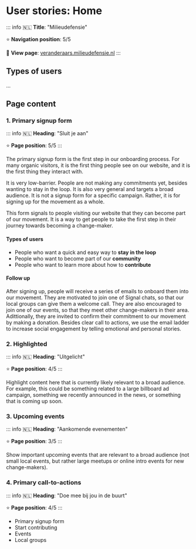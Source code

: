 # User stories: Home

::: info
🇳🇱 **Title**: "Milieudefensie"

⭐️ **Navigation position**: 5/5

🔗 **View page**: [veranderaars.milieudefensie.nl](https://veranderaars.milieudefensie.nl)
:::

## Types of users

...

## Page content

### 1. Primary signup form

::: info
🇳🇱 **Heading**: "Sluit je aan"

⭐️ **Page position**: 5/5
:::

The primary signup form is the first step in our onboarding process. For many organic visitors, it is the first thing people see on our website, and it is the first thing they interact with.

It is very low-barrier. People are not making any commitments yet, besides wanting to stay in the loop. It is also very general and targets a broad audience. It is not a signup form for a specific campaign. Rather, it is for signing up for the movement as a whole.

This form signals to people visiting our website that they can become part of our movement. It is a way to get people to take the first step in their journey towards becoming a change-maker.

#### Types of users

- People who want a quick and easy way to **stay in the loop**
- People who want to become part of our **community**
- People who want to learn more about how to **contribute**

#### Follow up

After signing up, people will receive a series of emails to onboard them into our movement. They are motivated to join one of Signal chats, so that our local groups can give them a welcome call. They are also encouraged to join one of our events, so that they meet other change-makers in their area. Adittionally, they are invited to confirm their commitment to our movement by making a donation. Besides clear call to actions, we use the email ladder to increase social engagement by telling emotional and personal stories.

### 2. Highlighted

::: info
🇳🇱 **Heading**: "Uitgelicht"

⭐️ **Page position**: 4/5
:::

Highlight content here that is currently likely relevant to a broad audience. For example, this could be something related to a large billboard ad campaign, something we recently announced in the news, or something that is coming up soon.

### 3. Upcoming events

::: info
🇳🇱 **Heading**: "Aankomende evenementen"

⭐️ **Page position**: 3/5
:::

Show important upcoming events that are relevant to a broad audience (not small local events, but rather large meetups or online intro events for new change-makers).

### 4. Primary call-to-actions

::: info
🇳🇱 **Heading**: "Doe mee bij jou in de buurt"

⭐️ **Page position**: 4/5
:::

- Primary signup form
- Start contributing
- Events
- Local groups

